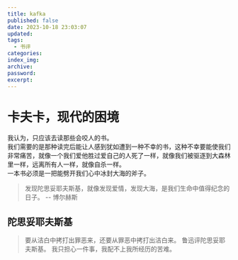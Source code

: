 ```yaml
---
title: kafka
published: false
date: 2023-10-18 23:03:07
updated: 
tags:
  - 书评
categories: 
index_img: 
archive: 
password: 
excerpt:
---
```

# 卡夫卡，现代的困境

我认为，只应该去读那些会咬人的书。</br>
我们需要的是那种读完后能让人感到犹如遭到一种不幸的书，这种不幸要能使我们非常痛苦，就像一个我们爱他胜过爱自己的人死了一样，就像我们被驱逐到大森林里一样，远离所有人一样，就像自杀一样。</br>
一本书必须是一把能劈开我们心中冰封大海的斧子。

> 发现陀思妥耶夫斯基，就像发现爱情，发现大海，是我们生命中值得纪念的日子。
-- 博尔赫斯


## 陀思妥耶夫斯基

> 要从洁白中拷打出罪恶来，还要从罪恶中拷打出洁白来。 鲁迅评陀思妥耶夫斯基。
> 我只担心一件事，我配不上我所经历的苦难。
